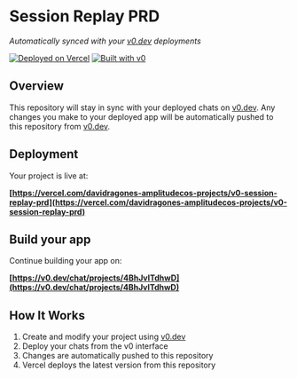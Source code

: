 # Session Replay PRD

*Automatically synced with your [v0.dev](https://v0.dev) deployments*

[![Deployed on Vercel](https://img.shields.io/badge/Deployed%20on-Vercel-black?style=for-the-badge&logo=vercel)](https://vercel.com/davidragones-amplitudecos-projects/v0-session-replay-prd)
[![Built with v0](https://img.shields.io/badge/Built%20with-v0.dev-black?style=for-the-badge)](https://v0.dev/chat/projects/4BhJvITdhwD)

## Overview

This repository will stay in sync with your deployed chats on [v0.dev](https://v0.dev).
Any changes you make to your deployed app will be automatically pushed to this repository from [v0.dev](https://v0.dev).

## Deployment

Your project is live at:

**[https://vercel.com/davidragones-amplitudecos-projects/v0-session-replay-prd](https://vercel.com/davidragones-amplitudecos-projects/v0-session-replay-prd)**

## Build your app

Continue building your app on:

**[https://v0.dev/chat/projects/4BhJvITdhwD](https://v0.dev/chat/projects/4BhJvITdhwD)**

## How It Works

1. Create and modify your project using [v0.dev](https://v0.dev)
2. Deploy your chats from the v0 interface
3. Changes are automatically pushed to this repository
4. Vercel deploys the latest version from this repository